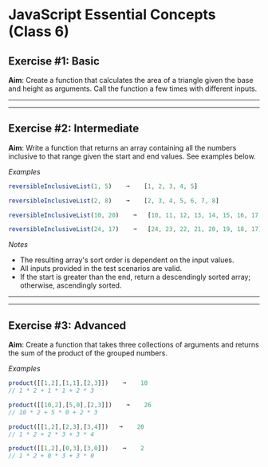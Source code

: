 # JavaScript Essential Concepts (Class 6)

## Exercise #1: Basic

**Aim**: Create a function that calculates the area of a triangle given the base and height as arguments. Call the function a few times with different inputs.

---

---

## Exercise #2: Intermediate

**Aim**: Write a function that returns an array containing all the numbers inclusive to that range given the start and end values. See examples below.

_Examples_

```js
reversibleInclusiveList(1, 5)    ➞    [1, 2, 3, 4, 5]

reversibleInclusiveList(2, 8)    ➞    [2, 3, 4, 5, 6, 7, 8]

reversibleInclusiveList(10, 20)    ➞   [10, 11, 12, 13, 14, 15, 16, 17, 18, 19, 20]

reversibleInclusiveList(24, 17)    ➞   [24, 23, 22, 21, 20, 19, 18, 17]
```

_Notes_

- The resulting array's sort order is dependent on the input values.
- All inputs provided in the test scenarios are valid.
- If the start is greater than the end, return a descendingly sorted array; otherwise, ascendingly sorted.

---

---

## Exercise #3: Advanced

**Aim**: Create a function that takes three collections of arguments and returns the sum of the product of the grouped numbers.

_Examples_

```js
product([[1,2],[1,1],[2,3]])    ➞    10
// 1 * 2 + 1 * 1 + 2 * 3

product([[10,2],[5,0],[2,3]])    ➞    26
// 10 * 2 + 5 * 0 + 2 * 3

product([[1,2],[2,3],[3,4]])   ➞    20
// 1 * 2 + 2 * 3 + 3 * 4

product([[1,2],[0,3],[3,0]])    ➞    2
// 1 * 2 + 0 * 3 + 3 * 0
```

